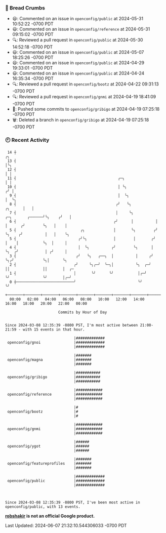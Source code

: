 ### 🍞 Bread Crumbs

 * 😃: Commented on an issue in `openconfig/public` at 2024-05-31 10:52:22 -0700 PDT
 * 😃: Commented on an issue in `openconfig/reference` at 2024-05-31 09:15:02 -0700 PDT
 * 🔍: Reviewed a pull request in  `openconfig/public` at 2024-05-30 14:52:18 -0700 PDT
 * 😃: Commented on an issue in `openconfig/public` at 2024-05-07 18:25:26 -0700 PDT
 * 😃: Commented on an issue in `openconfig/public` at 2024-04-29 19:33:01 -0700 PDT
 * 😃: Commented on an issue in `openconfig/public` at 2024-04-24 16:35:34 -0700 PDT
 * 🔍: Reviewed a pull request in  `openconfig/bootz` at 2024-04-22 09:31:13 -0700 PDT
 * 🔍: Reviewed a pull request in  `openconfig/gnmi` at 2024-04-19 18:41:09 -0700 PDT
 * 🚢: Pushed some commits to `openconfig/gribigo` at 2024-04-19 07:25:18 -0700 PDT
 * 🗑: Deleted a branch in `openconfig/gribigo` at 2024-04-19 07:25:18 -0700 PDT

### 🕘 Recent Activity
```
 14 ┼                                                                                         ╭╮
 13 ┤                                                                                         │╰╮
 12 ┤                                                                                         │ │
 11 ┤                                              ╭─╮                                        │ │
 10 ┤                                              │ ╰╮                                      ╭╯ │
  9 ┤                                              │  ╰╮                                     │  ╰╮
  8 ┤                                             ╭╯   ╰╮                            ╭╮      │   │
  7 ┤                                             │     ╰╮          ╭─╮       ╭──────╯╰╮    ╭╯   │
  6 ┤                                            ╭╯      │          │ │      ╭╯        ╰╮   │    │
  5 ┤                             ╭╮             │       ╰╮        ╭╯ ╰╮    ╭╯          │   │    ╰╮
  5 ┤                            ╭╯╰╮            │        │       ╭╯   │    │           ╰╮  │     │
  4 ┤                            │  ╰╮          ╭╯        ╰╮      │    ╰╮  ╭╯            │ ╭╯     │
  3 ┤                           ╭╯   ╰╮   ╭──╮  │          │     ╭╯     ╰╮╭╯             ╰╮│      ╰╮
  2 ┤                          ╭╯     ╰╮╭─╯  ╰─╮│          ╰╮  ╭─╯       ││               ││       │  ╭─
  1 ┤                          │       ╰╯      ╰╯           │╭─╯         ╰╯               ╰╯       │╭─╯
  0 ┼──────────────────────────╯                            ╰╯                                     ╰╯
    +───────+───────+───────+───────+───────+───────+───────+───────+───────+───────+───────+───────+────
  00:00   02:00   04:00   06:00   08:00   10:00   12:00   14:00   16:00   18:00   20:00   22:00   00:00   

						Commits by Hour of Day


Since 2024-03-08 12:35:39 -0800 PST, I'm most active between 21:00-21:59 - with 15 events in that hour.

```



```
                               |#############
 openconfig/gnoi               |#############
                               |#############

                               |#######
 openconfig/magna              |#######
                               |#######

                               |###########
 openconfig/gribigo            |###########
                               |###########

                               |############
 openconfig/reference          |############
                               |############

                               |#
 openconfig/bootz              |#
                               |#

                               |############
 openconfig/gnmi               |############
                               |############

                               |######
 openconfig/ygot               |######
                               |######

                               |#######
 openconfig/featureprofiles    |#######
                               |#######

                               |#############
 openconfig/public             |#############
                               |#############



Since 2024-03-08 12:35:39 -0800 PST, I've been most active in openconfig/public, with 13 events.

```
**[robshakir](mailto:robjs@google.com) is not an official Google product.**  


Last Updated: 2024-06-07 21:32:10.544306033 -0700 PDT
